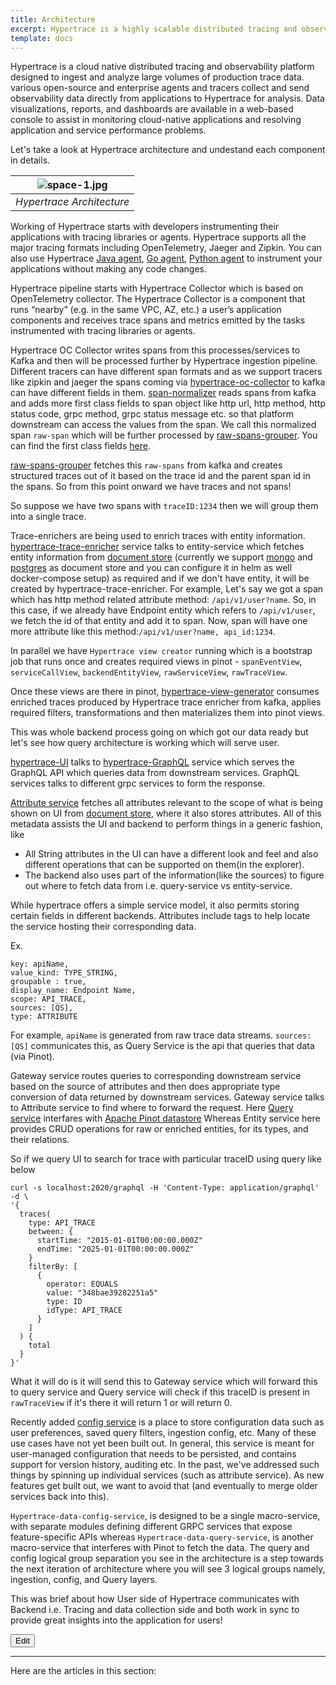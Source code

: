 ```yaml
---
title: Architecture
excerpt: Hypertrace is a highly scalable distributed tracing and observability platform. This section will guide you thorugh architecture of hypertrace. 
template: docs
---
```

Hypertrace is a cloud native distributed tracing and observability platform designed to ingest and analyze large volumes of production trace data. various open-source and enterprise agents and tracers collect and send observability data directly from applications to Hypertrace for analysis. Data visualizations, reports, and dashboards are available in a web-based console to assist in monitoring cloud-native applications and resolving application and service performance problems.

Let's take a look at Hypertrace architecture and undestand each component in details.


| ![space-1.jpg](https://raw.githubusercontent.com/hypertrace/hypertrace-docs-website/main/static/images/ht-architecture.png) | 
|:--:| 
| *Hypertrace Architecture* |


Working of Hypertrace starts with developers instrumenting their applications with tracing libraries or agents. Hypertrace supports all the major tracing formats including OpenTelemetry, Jaeger and Zipkin. You can also use Hypertrace [Java agent](https://github.com/hypertrace/javaagent), [Go agent](https://github.com/hypertrace/goagent), [Python agent](https://github.com/hypertrace/pythonagent) to instrument your applications without making any code changes. 

Hypertrace pipeline starts with Hypertrace Collector which is based on OpenTelemetry collector. The Hypertrace Collector is a component that runs “nearby” (e.g. in the same VPC, AZ, etc.) a user’s application components and receives trace spans and metrics emitted by the tasks instrumented with tracing libraries or agents.  

Hypertrace OC Collector writes spans from this processes/services to Kafka and then will be processed further by Hypertrace ingestion pipeline. Different tracers can have different span formats and as we support tracers like zipkin and jaeger the spans coming via [hypertrace-oc-collector](https://github.com/hypertrace/opencensus-service) to kafka can have different fields in them. [span-normalizer](https://github.com/hypertrace/span-normalizer) reads spans from kafka and adds more first class fields to span object like http url, http method, http status code, grpc method, grpc status message etc. so that platform downstream can access the values from the span. We call this normalized span `raw-span` which will be further processed by [raw-spans-grouper](https://github.com/hypertrace/raw-spans-grouper). You can find the first class fields [here]().

[raw-spans-grouper](https://github.com/hypertrace/raw-spans-grouper) fetches this `raw-spans` from kafka and creates structured traces out of it based on the trace id and the parent span id in the spans. So from this point onward we have traces and not spans!

So suppose we have two spans with `traceID:1234` then we will group them into a single trace. 

Trace-enrichers are being used to enrich traces with entity information. [hypertrace-trace-enricher](https://github.com/hypertrace/hypertrace-trace-enricher) service talks to entity-service which fetches entity information from [document store](https://github.com/hypertrace/document-store) (currently we support [mongo](https://github.com/hypertrace/mongodb) and [postgres](https://github.com/bitnami/charts/tree/master/bitnami/postgresql) as document store and you can configure it in helm as well docker-compose setup) as required and if we don't have entity, it will be created by hypertrace-trace-enricher. For example, Let's say we got a span which has http method related attribute method: `/api/v1/user?name`. So, in this case, if we already have Endpoint entity which refers to `/api/v1/user`, we fetch the id of that entity and add it to span. Now, span will have one more attribute like this method:`/api/v1/user?name, api_id:1234`. 

In parallel we have `Hypertrace view creator` running which is a bootstrap job that runs once and creates required views in pinot - `spanEventView`, `serviceCallView`, `backendEntityView`, `rawServiceView`, `rawTraceView`.

Once these views are there in pinot, [hypertrace-view-generator](ttps://github.com/hypertrace/hypertrace-view-generator) consumes enriched traces produced by Hypertrace trace enricher from kafka, applies required filters, transformations and then materializes them into pinot views.

This was whole backend process going on which got our data ready but let's see how query architecture is working which will serve user. 

[hypertrace-UI](ttps://github.com/hypertrace/hypertrace-ui) talks to [hypertrace-GraphQL](ttps://github.com/hypertrace/hypertrace-graphql) service which serves the GraphQL API which queries data from downstream services. GraphQL services talks to different grpc services to form the response.

[Attribute service](https://github.com/hypertrace/Attributes-service) fetches all attributes relevant to the scope of what is being shown on UI from [document store](https://github.com/hypertrace/document-store), where it also stores attributes. All of this metadata assists the UI and backend to perform things in a generic fashion, like
- All String attributes in the UI can have a different look and feel and also different operations that can be supported on them(in the explorer).
- The backend also uses part of the information(like the sources) to figure out where to fetch data from i.e. query-service vs entity-service.

While hypertrace offers a simple service model, it also permits storing certain fields in different backends. Attributes include tags to help locate the service hosting their corresponding data.

Ex.
```
key: apiName,
value_kind: TYPE_STRING,
groupable : true,
display_name: Endpoint Name,
scope: API_TRACE,
sources: [QS],
type: ATTRIBUTE
```
For example, `apiName` is generated from raw trace data streams. `sources: [QS]` communicates this, as Query Service is the api that queries that data (via Pinot).

Gateway service routes queries to corresponding downstream service based on the source of attributes and then does appropriate type conversion of data returned by downstream services. Gateway service talks to Attribute service to find where to forward the request. Here [Query service](https://github.com/hypertrace/query-service) interfares with [Apache Pinot datastore](https://github.com/hypertrace/pinot) Whereas Entity service here provides CRUD operations for raw or enriched entities, for its types, and their relations. 

So if we query UI to search for trace with particular traceID using query like below

```
curl -s localhost:2020/graphql -H 'Content-Type: application/graphql' -d \
'{
  traces(
    type: API_TRACE
    between: {
      startTime: "2015-01-01T00:00:00.000Z"
      endTime: "2025-01-01T00:00:00.000Z"
    }
    filterBy: [
      {
        operator: EQUALS
        value: "348bae39282251a5"
        type: ID
        idType: API_TRACE
      }
    ]
  ) {
    total
  }
}'

```

What it will do is it will send this to Gateway service which will forward this to query service and Query service will check if this traceID is present in `rawTraceView` if it's there it will return 1 or will return 0.

Recently added [config service](https://github.com/hypertrace/config-service) is a place to store configuration data such as user preferences, saved query filters, ingestion config, etc. Many of these use cases have not yet been built out. In general, this service is meant for user-managed configuration that needs to be persisted, and contains support for version history, auditing etc. In the past, we've addressed such things by spinning up individual services (such as attribute service). As new features get built out, we want to avoid that (and eventually to merge older services back into this).

`Hypertrace-data-config-service`, is designed to be a single macro-service, with separate modules defining different GRPC services that expose feature-specific APIs whereas `Hypertrace-data-query-service`, is another macro-service that interferes with Pinot to fetch the data. The query and config logical group separation you see in the architecture is a step towards the next iteration of architecture where you will see 3 logical groups namely, ingestion, config, and Query layers. 

This was brief about how User side of Hypertrace communicates with Backend i.e. Tracing and data collection side and both work in sync to provide great insights into the application for users! 

<a href="https://github.com/hypertrace/hypertrace-docs-website/tree/master/src/pages/arch/index.md">
<button type="button">Edit</button></a>

***

Here are the articles in this section:
